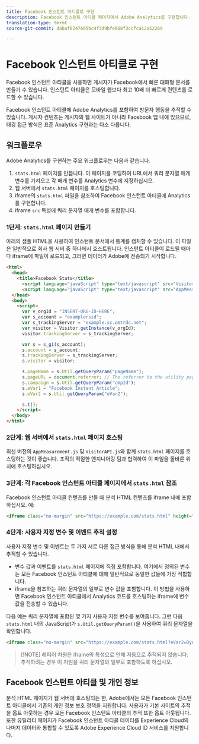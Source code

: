 ```yaml
---
title: Facebook 인스턴트 아티클로 구현
description: Facebook 인스턴트 아티클 페이지에서 Adobe Analytics를 구현합니다.
translation-type: tm+mt
source-git-commit: dabaf6247695bc4f3d9bfe668f3ccfca12a52269

---
```



# Facebook 인스턴트 아티클로 구현

Facebook 인스턴트 아티클을 사용하면 게시자가 Facebook에서 빠른 대화형 문서를 만들기 수 있습니다. 인스턴트 아티클은 모바일 웹보다 최고 10배 더 빠르게 컨텐츠를 로드할 수 있습니다.

Facebook 인스턴트 아티클에 Adobe Analytics를 포함하여 방문자 행동을 추적할 수 있습니다. 게시자 컨텐츠는 게시자의 웹 사이트가 아니라 Facebook 앱 내에 있으므로, 태깅 접근 방식은 표준 Analytics 구현과는 다소 다릅니다.

## 워크플로우

Adobe Analytics를 구현하는 주요 워크플로우는 다음과 같습니다.

1. `stats.html` 페이지를 만듭니다. 이 페이지를 코딩하여 URL에서 쿼리 문자열 매개 변수를 가져오고 각 매개 변수를 Analytics 변수에 지정하십시오.
1. 웹 서버에서 `stats.html` 페이지를 호스팅합니다.
1. iframe의 `stats.html` 파일을 참조하여 Facebook 인스턴트 아티클에 Analytics를 구현합니다.
1. iframe `src` 특성에 쿼리 문자열 매개 변수를 포함합니다.

### 1단계: `stats.html` 페이지 만들기

아래의 샘플 HTML을 사용하여 인스턴트 문서에서 통계를 캡처할 수 있습니다. 이 파일은 일반적으로 회사 웹 서버 중 하나에서 호스트됩니다. 인스턴트 아티클이 로드될 때마다 iframe에 파일이 로드되고, 그러면 데이터가 Adobe에 전송되기 시작합니다.

```html
<html>
  <head>
    <title>Facebook Stats</title>
      <script language="javaScript" type="text/javascript" src="VisitorAPI.js"></script>
      <script language="javaScript" type="text/javascript" src="AppMeasurement.js"></script>
  </head>
  <body>
    <script>
      var v_orgId = "INSERT-ORG-ID-HERE";
      var s_account = "examplersid";
      var s_trackingServer = "example.sc.omtrdc.net";
      var visitor = Visitor.getInstance(v_orgId);
      visitor.trackingServer = s_trackingServer;

      var s = s_gi(s_account);
      s.account = s_account;
      s.trackingServer = s_trackingServer;
      s.visitor = visitor;

      s.pageName = s.Util.getQueryParam("pageName");
      s.pageURL = document.referrer; // The referrer to the utility page is the parent frame
      s.campaign = s.Util.getQueryParam("cmpId");
      s.eVar1 = "Facebook Instant Article";
      s.eVar2 = s.Util.getQueryParam("eVar2");

      s.t();
    </script>
  </body>
</html>
```

### 2단계: 웹 서버에서 `stats.html` 페이지 호스팅

최신 버전의 `AppMeasurement.js` 및 `VisitorAPI.js`와 함께 `stats.html` 페이지를 호스팅하는 것이 좋습니다. 조직의 적절한 엔지니어링 팀과 협력하여 이 파일을 올바른 위치에 호스팅하십시오.

### 3단계: 각 Facebook 인스턴트 아티클 페이지에서 `stats.html` 참조

Facebook 인스턴트 아티클 컨텐츠를 만들 때 분석 HTML 컨텐츠를 iframe 내에 포함하십시오. 예:

```html
<iframe class="no-margin" src="https://example.com/stats.html" height="0"></iframe>
```

### 4단계: 사용자 지정 변수 및 이벤트 추적 설정

사용자 지정 변수 및 이벤트는 두 가지 서로 다른 접근 방식을 통해 분석 HTML 내에서 추적할 수 있습니다.

* 변수 값과 이벤트를 `stats.html` 페이지에 직접 포함합니다. 여기에서 정의된 변수는 모든 Facebook 인스턴트 아티클에 대해 일반적으로 동일한 값들에 가장 적합합니다.
* iframe을 참조하는 쿼리 문자열의 일부로 변수 값을 포함합니다. 이 방법을 사용하면 Facebook 인스턴트 아티클에서 Analytics 코드를 호스팅하는 iframe에 변수 값을 전송할 수 있습니다.

다음 예는 쿼리 문자열에 포함된 몇 가지 사용자 지정 변수를 보여줍니다. 그런 다음 `stats.html` 내의 JavaScript가 `s.Util.getQueryParam()`을 사용하여 쿼리 문자열을 확인합니다.

```html
<iframe class="no-margin" src="https://example.com/stats.html?eVar2=Dynamic%20article%20title&pageName=Example%20article%20name&cmpId=exampleID123" height="0"></iframe>
```

>[!NOTE] 레퍼러 차원은 iframe의 특성으로 인해 자동으로 추적되지 않습니다. 추적하려는 경우 이 차원을 쿼리 문자열의 일부로 포함하도록 하십시오.

## Facebook 인스턴트 아티클 및 개인 정보

분석 HTML 페이지가 웹 서버에 호스팅되는 한, Adobe에서는 모든 Facebook 인스턴트 아티클에서 기존의 개인 정보 보호 정책을 지원합니다. 사용자가 기본 사이트의 추적을 옵트 아웃하는 경우 모든 Facebook 인스턴트 아티클의 추적 또한 옵트 아웃됩니다. 또한 유틸리티 페이지가 Facebook 인스턴트 아티클 데이터를 Experience Cloud의 나머지 데이터와 통합할 수 있도록 Adobe Experience Cloud ID 서비스를 지원합니다.
